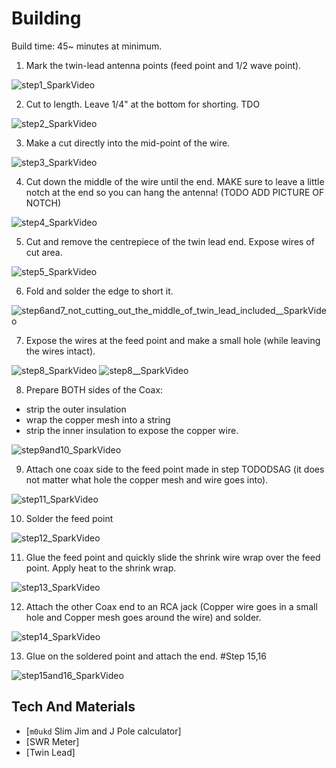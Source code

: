 

# Building
Build time: 45~ minutes at minimum.

1) Mark the twin-lead antenna points (feed point and 1/2 wave point).

![step1_SparkVideo](https://user-images.githubusercontent.com/32469530/139163452-fbf70cf4-a2a4-46dc-968a-cc48cbe7dfef.gif)


2) Cut to length. Leave 1/4" at the bottom for shorting. TDO

![step2_SparkVideo](https://user-images.githubusercontent.com/32469530/139163460-023ab882-564f-442b-a1a5-867e6bd2f655.gif)


3) Make a cut directly into the mid-point of the wire. 

![step3_SparkVideo](https://user-images.githubusercontent.com/32469530/139163483-7dccc95b-d35c-499c-8103-12bb95f2940e.gif)

4) Cut down the middle of the wire until the end. MAKE sure to leave a little notch at the end so you can hang the antenna! (TODO ADD PICTURE OF NOTCH)

![step4_SparkVideo](https://user-images.githubusercontent.com/32469530/139171287-60787c7b-2bb6-4fd3-ba86-f3948359be85.gif)

5) Cut and remove the centrepiece of the twin lead end. Expose wires of cut area.

![step5_SparkVideo](https://user-images.githubusercontent.com/32469530/139171465-c3e19c74-7314-434f-86dd-fdb1749642a8.gif)

6) Fold and solder the edge to short it. 

![step6and7_not_cutting_out_the_middle_of_twin_lead_included__SparkVideo](https://user-images.githubusercontent.com/32469530/139163858-7009fe69-6d99-4a28-a9f4-bcb15c1a278b.gif)

7) Expose the wires at the feed point and make a small hole (while leaving the wires intact).

![step8_SparkVideo](https://user-images.githubusercontent.com/32469530/139163900-03792393-cd04-402a-86f2-0bbcbee56d1a.gif)
![step8__SparkVideo](https://user-images.githubusercontent.com/32469530/139163902-bae3ffa0-294f-45bc-9aec-0c7514e0590f.gif)

8) Prepare BOTH sides of the Coax:
- strip the outer insulation 
- wrap the copper mesh into a string
-  strip the inner insulation to expose the copper wire.

![step9and10_SparkVideo](https://user-images.githubusercontent.com/32469530/139171730-6df58db5-d7aa-45f7-9337-1b311646965c.gif)

9) Attach one coax side to the feed point made in step TODODSAG (it does not matter what hole the copper mesh and wire goes into). 

![step11_SparkVideo](https://user-images.githubusercontent.com/32469530/139171742-8d3a4eb6-f1cf-49cc-9c37-02b43f812756.gif)

10) Solder the feed point 

![step12_SparkVideo](https://user-images.githubusercontent.com/32469530/139171749-795fe464-71a1-4f38-ab46-7050adfeb6f3.gif)

11) Glue the feed point and quickly slide the shrink wire wrap over the feed point. Apply heat to the shrink wrap. 

![step13_SparkVideo](https://user-images.githubusercontent.com/32469530/139164040-db99c742-4f06-4b55-add2-b82d9b7d1722.gif)

12) Attach the other Coax end to an RCA jack (Copper wire goes in a small hole and Copper mesh goes around the wire) and solder. 

![step14_SparkVideo](https://user-images.githubusercontent.com/32469530/139172119-98a26f4c-570a-46a1-95b1-ebfd697eb4b9.gif)

13) Glue on the soldered point and attach the end. #Step 15,16

![step15and16_SparkVideo](https://user-images.githubusercontent.com/32469530/139172191-fe4a1943-788b-4e56-9726-4318099204a0.gif)


## Tech And Materials
- [`m0ukd` Slim Jim and J Pole calculator]
- [SWR Meter]
- [Twin Lead]
